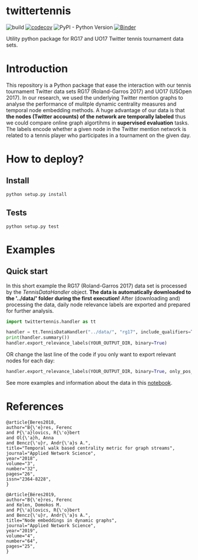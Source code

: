 twittertennis
==============

![build](https://github.com/ferencberes/twittertennis/actions/workflows/main.yml/badge.svg)
[![codecov](https://codecov.io/gh/ferencberes/twittertennis/branch/master/graph/badge.svg?token=O3SJ5GEHFV)](https://codecov.io/gh/ferencberes/twittertennis)
![PyPI - Python Version](https://img.shields.io/pypi/pyversions/django)
[![Binder](https://mybinder.org/badge_logo.svg)](https://mybinder.org/v2/gh/ferencberes/twittertennis/v_0.1.0?filepath=examples%2FFirstLook.ipynb)

Utility python package for RG17 and UO17 Twitter tennis tournament data sets.

# Introduction

This repository is a Python package that ease the interaction with our tennis tournament Twitter data sets RG17 (Roland-Garros 2017) and UO17 (USOpen 2017). In our research, we used the underlying Twitter mention graphs to analyse the performance of mulitple dynamic centrality measures and temporal node embedding methods. A huge advantage of our data is that **the nodes (Twitter accounts) of the network are temporally labeled** thus we could compare online graph algortihms in **supervised evaluation** tasks. The labels encode whether a given node in the Twitter mention network is related to a tennis player who participates in a tournament on the given day.

# How to deploy?

## Install

```bash
python setup.py install
```

## Tests

```
python setup.py test
```

# Examples

## Quick start

In this short example the RG17 (Roland-Garros 2017) data set is processed by the *TennisDataHandler* object. **The data is automatically downloaded to the '../data/' folder during the first execution!** After (downloading and) processing the data, daily node relevance labels are exported and prepared for further analysis. 

```python
import twittertennis.handler as tt

handler = tt.TennisDataHandler("../data/", "rg17", include_qualifiers=True)
print(handler.summary())
handler.export_relevance_labels(YOUR_OUTPUT_DIR, binary=True)
```
OR change the last line of the code if you only want to export relevant nodes for each day:
```python
handler.export_relevance_labels(YOUR_OUTPUT_DIR, binary=True, only_pos_label=True)
```

See more examples and information about the data in this [notebook](./examples/FirstLook.ipynb).

# References

```
@article{Beres2018,
author="B{\'e}res, Ferenc
and P{\'a}lovics, R{\'o}bert
and Ol{\'a}h, Anna
and Bencz{\'u}r, Andr{\'a}s A.",
title="Temporal walk based centrality metric for graph streams",
journal="Applied Network Science",
year="2018",
volume="3",
number="32",
pages="26",
issn="2364-8228",
}
```
```
@Article{Béres2019,
author="B{\'e}res, Ferenc
and Kelen, Domokos M.
and P{\'a}lovics, R{\'o}bert
and Bencz{\'u}r, Andr{\'a}s A.",
title="Node embeddings in dynamic graphs",
journal="Applied Network Science",
year="2019",
volume="4",
number="64",
pages="25",
}
```
